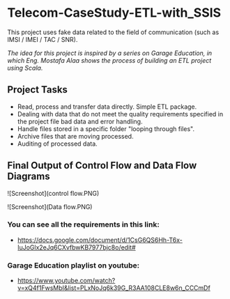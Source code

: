 # Telecom-CaseStudy-ETL-with_SSIS
This project uses fake data related to the field of communication (such as IMSI / IMEI / TAC / SNR).

_The idea for this project is inspired by a series on Garage Education, in which Eng. Mostafa Alaa shows the process of building an ETL project using Scala._

## Project Tasks
- Read, process and transfer data directly. Simple ETL package.
- Dealing with data that do not meet the quality requirements specified in the project file bad data and error handling.
- Handle files stored in a specific folder "looping through files".
- Archive files that are moving processed.
- Auditing of processed data.

## Final Output of Control Flow and Data Flow Diagrams

![Screenshot](control flow.PNG)

![Screenshot](Data flow.PNG)


### You can see all the requirements in this link:
- https://docs.google.com/document/d/1CsG6QS6Hh-T6x-luJoGlx2eJq6CXvfbwKB7977bjc8o/edit#

### Garage Education playlist on youtube:
- https://www.youtube.com/watch?v=xQ4f1FwsMbI&list=PLxNoJq6k39G_R3AA108CLE8w6n_CCCmDf
